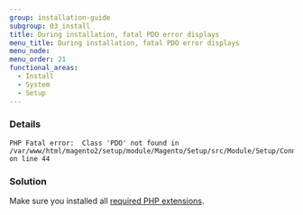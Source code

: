 ```yaml
---
group: installation-guide
subgroup: 03_install
title: During installation, fatal PDO error displays
menu_title: During installation, fatal PDO error displays
menu_node:
menu_order: 21
functional_areas:
  - Install
  - System
  - Setup
---
```


### Details

```terminal
PHP Fatal error:  Class 'PDO' not found in /var/www/html/magento2/setup/module/Magento/Setup/src/Module/Setup/ConnectionFactory.php on line 44
```

### Solution

Make sure you installed all [required PHP extensions](../../prereq/php-centos-ubuntu.html).
